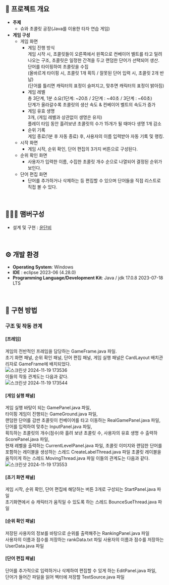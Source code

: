 ## 🚩 프로젝트 개요
- **주제**
  - 슈와 초콜릿 공장(Java를 이용한 타자 연습 게임)
- **게임 구성**
  - 게임 화면
    - 게임 진행 방식
     <br> 게임 시작 시, 초콜릿들이 오른쪽에서 왼쪽으로 컨베이어 벨트를 타고 밀려나오는 구조, 초콜릿은 일정한 간격을 두고 랜덤한 단어가 선택되어 생산.
     <br> 단어를 타이핑하여 초콜릿을 수집<br>
      (올바르게 타이핑 시, 초콜릿 1개 획득 / 잘못된 단어 입력 시, 초콜릿 2개 반납)<br>
      (단어를 틀리면 캐릭터의 표정이 슬퍼지고, 맞추면 캐릭터의 표정이 밝아짐)
    - 게임 레벨
     <br> 총 3단계, 1분 소요(1단계: ~20초 / 2단계 : ~40초 / 3단계 : ~60초)
     <br> 단계가 올라갈수록 초콜릿의 생산 속도 & 컨베이어 벨트의 속도가 증가
    - 게임 유효 생명
     <br> 3개, (게임 레벨과 상관없이 생명은 유지)
     <br> 플레이 타임 동안 흘려보낸 초콜릿의 수가 15개가 될 때마다 생명 1개 감소
    - 순위 기록
     <br> 게임 종료(1분 후 자동 종료) 후, 사용자의 이름 입력받아 자동 기록 및 랭킹.
  - 시작 화면
    - 게임 시작, 순위 확인, 단어 편집의 3가지 버튼으로 구성된다.
  - 순위 확인 화면
    - 사용자가 입력한 이름, 수집한 초콜릿 개수 순으로 나열되어 결정된 순위가 보인다.
  - 단어 편집 화면
    - 단어를 추가하거나 삭제하는 등 편집할 수 있으며 단어들을 직접 리스트로 직접 볼 수 있다.
<br>

## 🧑‍🤝‍🧑 맴버구성
 - 설계 및 구현 : [윤단비](https://github.com/yoondanbi) 

<br>

 ## ⚙️ 개발 환경
- **Operating System**: Windows
- **IDE** : eclipse 2023-06 (4.28.0)
- **Programming Language/Development Kit**: Java / jdk 17.0.8 2023-07-18 LTS
<br>

## 💝 구현 방법
### 구조 및 작동 관계
#### [프레임] 
게임의 전반적인 프레임을 담당하는 GameFrame.java 파일.  
초기 화면 패널, 순위 확인 패널, 단어 편집 패널, 게임 실행 패널은 CardLayout 배치관리자로 
GameFrame에 배치되었다.
<br>
![스크린샷 2024-11-19 173536](https://github.com/user-attachments/assets/d36336cc-faaf-463e-af9f-263b98aab2ec)
<br>
이들의 작동 관계도는 다음과 같다. 
<br>
![스크린샷 2024-11-19 173544](https://github.com/user-attachments/assets/89b6568a-99e8-41db-b587-cdae8b14ad1a)
<br>
#### [게임 실행 패널]  
게임 실행 바탕이 되는 GamePanel.java 파일,  
타이핑 게임이 진행되는 GameGround.java 파일,  
랜덤한 단어를 감싼 초콜릿이 컨베이어를 타고 이동하는 RealGamePanel.java 파일,  
단어를 입력하여 맞추는 InputPanel.java 파일,  
획득하는 초콜릿의 개수(점수)와 흘려 보낸 초콜릿 수, 사용자의 유효 생명 수 출력하 
ScorePanel.java 파일,  
현재 레벨을 출력하는 CurrentLevelPanel.java 파일, 
초콜릿 이미지와 랜덤한 단어를 포함하는 레이블을 생성하는 스레드 CreateLabelThread.java 파일 
초콜릿 레이블을 움직이게 하는 스레드 MovingThread.java 파일 
이들의 관계도는 다음과 같다.
<br>
![스크린샷 2024-11-19 173553](https://github.com/user-attachments/assets/d90b0f7a-054c-4ce2-910f-6f016fb742d9)
<br>
#### [초기 화면 패널]  
게임 시작, 순위 확인, 단어 편집에 해당하는 버튼 3개로 구성되는 StartPanel.java 파일  
초기화면에서 슈 캐릭터가 움직일 수 있도록 하는 스레드 BounceSueThread.java 파일 
#### [순위 확인 패널]  
저장된 사용자의 정보를 바탕으로 순위를 출력해주는 RankingPanel.java 파일  
사용자의 이름과 점수를 저장하는 rankData.txt 파일 
사용자의 이름과 점수를 저장하는 UserData.java 파일 
#### [단어 편집 패널]  
단어를 추가적으로 입력하거나 삭제하여 편집할 수 있게 하는 EditPanel.java 파일,  
단어가 들어간 파일을 읽어 벡터에 저장할 TextSource.java 파일
